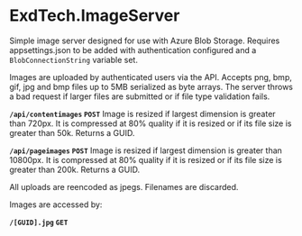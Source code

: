 # ExdTech.ImageServer

Simple image server designed for use with Azure Blob Storage. Requires appsettings.json to be added with authentication configured and a `BlobConnectionString` variable set.

Images are uploaded by authenticated users via the API. Accepts png, bmp, gif, jpg and bmp files up to 5MB serialized as byte arrays. The server throws a bad request if larger files are submitted or if file type validation fails.

**`/api/contentimages` `POST`** Image is resized if largest dimension is greater than 720px. It is compressed at 80% quality if it is resized or if its file size is greater than 50k. Returns a GUID.

**`/api/pageimages` `POST`** Image is resized if largest dimension is greater than 10800px. It is compressed at 80% quality if it is resized or if its file size is greater than 200k. Returns a GUID.

All uploads are reencoded as jpegs. Filenames are discarded.

Images are accessed by:

**`/[GUID].jpg` `GET`**

